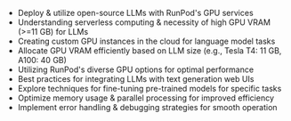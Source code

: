 - Deploy & utilize open-source LLMs with RunPod's GPU services
- Understanding serverless computing & necessity of high GPU VRAM (>=11 GB) for LLMs
- Creating custom GPU instances in the cloud for language model tasks
- Allocate GPU VRAM efficiently based on LLM size (e.g., Tesla T4: 11 GB, A100: 40 GB)
- Utilizing RunPod's diverse GPU options for optimal performance
- Best practices for integrating LLMs with text generation web UIs
- Explore techniques for fine-tuning pre-trained models for specific tasks
- Optimize memory usage & parallel processing for improved efficiency
- Implement error handling & debugging strategies for smooth operation
